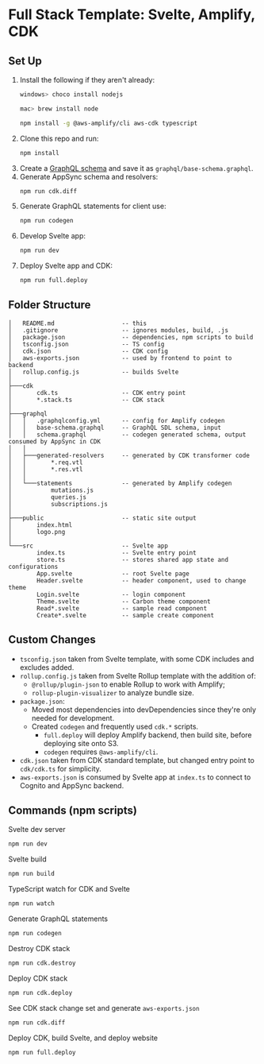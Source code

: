 # **Full Stack Template**: Svelte, Amplify, CDK

## Set Up
1. Install the following if they aren't already:
    ```powershell
    windows> choco install nodejs
    ```
    ```bash
    mac> brew install node
    ```
    ```bash
    npm install -g @aws-amplify/cli aws-cdk typescript
    ```
2. Clone this repo and run:
    ```bash
    npm install
    ```
3. Create a [GraphQL schema](https://docs.amplify.aws/cli/graphql-transformer/overview) and save it as `graphql/base-schema.graphql`.
4. Generate AppSync schema and resolvers:
    ```bash
    npm run cdk.diff
    ```
5. Generate GraphQL statements for client use:
    ```bash
    npm run codegen
    ```
6. Develop Svelte app:
    ```bash
    npm run dev
    ```
7. Deploy Svelte app and CDK:
    ```bash
    npm run full.deploy
    ```

## Folder Structure

```
│   README.md                   -- this
│   .gitignore                  -- ignores modules, build, .js
│   package.json                -- dependencies, npm scripts to build
│   tsconfig.json               -- TS config
│   cdk.json                    -- CDK config
│   aws-exports.json            -- used by frontend to point to backend
│   rollup.config.js            -- builds Svelte
│   
├───cdk
│       cdk.ts                  -- CDK entry point
│       *.stack.ts              -- CDK stack
│       
├───graphql
│   │   .graphqlconfig.yml      -- config for Amplify codegen
│   │   base-schema.graphql     -- GraphQL SDL schema, input
│   │   schema.graphql          -- codegen generated schema, output consumed by AppSync in CDK
│   │   
│   ├───generated-resolvers     -- generated by CDK transformer code
│   │       *.req.vtl  
│   │       *.res.vtl  
│   │       
│   └───statements              -- generated by Amplify codegen
│           mutations.js        
│           queries.js
│           subscriptions.js    
│
├───public                      -- static site output
│       index.html
│       logo.png
│       
└───src                         -- Svelte app
        index.ts                -- Svelte entry point
        store.ts                -- stores shared app state and configurations
        App.svelte              -- root Svelte page
        Header.svelte           -- header component, used to change theme
        Login.svelte            -- login component
        Theme.svelte            -- Carbon theme component
        Read*.svelte            -- sample read component
        Create*.svelte          -- sample create component
```

## Custom Changes

* `tsconfig.json` taken from Svelte template, with some CDK includes and excludes added.
* `rollup.config.js` taken from Svelte Rollup template with the addition of:
    * `@rollup/plugin-json` to enable Rollup to work with Amplify;
    * `rollup-plugin-visualizer` to analyze bundle size.
* `package.json`:
    * Moved most dependencies into devDependencies since they're only needed for development.
    * Created `codegen` and frequently used `cdk.*` scripts. 
        * `full.deploy` will deploy Amplify backend, then build site, before deploying site onto S3.
        * `codegen` requires `@aws-amplify/cli`.
* `cdk.json` taken from CDK standard template, but changed entry point to `cdk/cdk.ts` for simplicity.
* `aws-exports.json` is consumed by Svelte app at `index.ts` to connect to Cognito and AppSync backend.

## Commands (npm scripts)

Svelte dev server
```bash
npm run dev
```
Svelte build
```bash
npm run build
```
TypeScript watch for CDK and Svelte
```bash
npm run watch
```
Generate GraphQL statements
```bash
npm run codegen
```
Destroy CDK stack
```bash
npm run cdk.destroy
```
Deploy CDK stack
```bash
npm run cdk.deploy
```
See CDK stack change set and generate `aws-exports.json`
```bash
npm run cdk.diff
```
Deploy CDK, build Svelte, and deploy website
```bash
npm run full.deploy
```